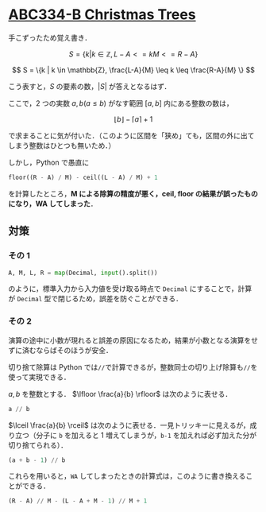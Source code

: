 # [ABC334-B Christmas Trees](https://atcoder.jp/contests/abc334/tasks/abc334_b)

手こずったため覚え書き．

$$
S = \{k | k \in \mathbb{Z}, L-A <= kM <= R-A\}
$$

$$
S = \{k | k \in \mathbb{Z}, \frac{L-A}{M} \leq k \leq \frac{R-A}{M} \}
$$

こう表すと，$S$ の要素の数，$|S|$ が答えとなるはず．

ここで，2 つの実数 $a, b (a \leq b)$ がなす範囲 $[a, b]$ 内にある整数の数は，

$$
\lfloor b \rfloor - \lceil a \rceil + 1
$$

で求まることに気が付いた．（このように区間を「狭め」ても，区間の外に出てしまう整数はひとつも無いため．）

しかし，Python で愚直に

```python
floor((R - A) / M) - ceil((L - A) / M) + 1
```

を計算したところ，**M による除算の精度が悪く，ceil, floor の結果が誤ったものになり，WA してしまった**．

## 対策

### その 1

```python
A, M, L, R = map(Decimal, input().split())
```

のように，標準入力から入力値を受け取る時点で `Decimal` にすることで，計算が `Decimal` 型で閉じるため，誤差を防ぐことができる．

### その 2

演算の途中に小数が現れると誤差の原因になるため，結果が小数となる演算をせずに済むならばそのほうが安全．

切り捨て除算は Python では`//`で計算できるが，整数同士の切り上げ除算も`//`を使って実現できる．

$a, b$ を整数とする． $\lfloor \frac{a}{b} \rfloor$ は次のように表せる．

```python
a // b
```

$\lceil \frac{a}{b} \rceil$ は次のように表せる．一見トリッキーに見えるが，成り立つ（分子に `b` を加えると 1 増えてしまうが，`b-1` を加えれば必ず加えた分が切り捨てられる）．

```python
(a + b - 1) // b
```

これらを用いると，`WA` してしまったときの計算式は，このように書き換えることができる．

```python
(R - A) // M - (L - A + M - 1) // M + 1
```
